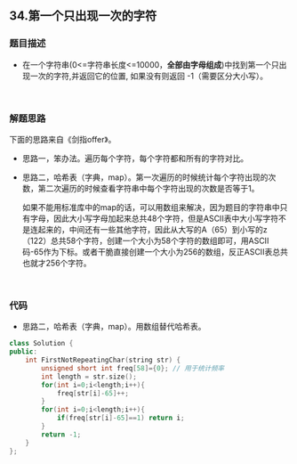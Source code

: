 ## 34.第一个只出现一次的字符

### 题目描述  

- 在一个字符串(0<=字符串长度<=10000，**全部由字母组成**)中找到第一个只出现一次的字符,并返回它的位置, 如果没有则返回 -1（需要区分大小写）。

&nbsp;

### 解题思路  

下面的思路来自《剑指offer》。

- 思路一，笨办法。遍历每个字符，每个字符都和所有的字符对比。

- 思路二，哈希表（字典，map）。第一次遍历的时候统计每个字符出现的次数，第二次遍历的时候查看字符串中每个字符出现的次数是否等于1。

  如果不能用标准库中的map的话，可以用数组来解决，因为题目的字符串中只有字母，因此大小写字母加起来总共48个字符，但是ASCII表中大小写字符不是连起来的，中间还有一些其他字符，因此从大写的A（65）到小写的z（122）总共58个字符，创建一个大小为58个字符的数组即可，用ASCII码-65作为下标。或者干脆直接创建一个大小为256的数组，反正ASCII表总共也就才256个字符。   


&nbsp;

### 代码 

- 思路二，哈希表（字典，map）。用数组替代哈希表。

```c++
class Solution {
public:
    int FirstNotRepeatingChar(string str) {
        unsigned short int freq[58]={0}; // 用于统计频率
        int length = str.size();
        for(int i=0;i<length;i++){
            freq[str[i]-65]++;
        }
        for(int i=0;i<length;i++){
            if(freq[str[i]-65]==1) return i;
        }
        return -1;
    }
};
```



